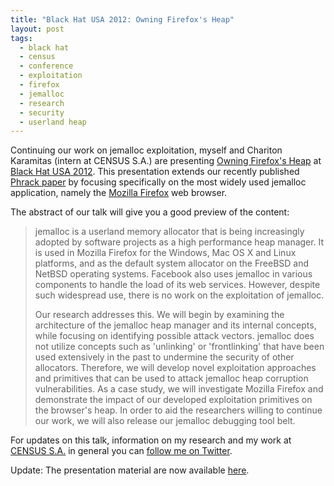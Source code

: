 ```yaml
---
title: "Black Hat USA 2012: Owning Firefox's Heap"
layout: post
tags:
  - black hat
  - census
  - conference
  - exploitation
  - firefox
  - jemalloc
  - research
  - security
  - userland heap
---
```

Continuing our work on jemalloc exploitation, myself and Chariton Karamitas 
(intern at CENSUS S.A.) are presenting
[Owning Firefox's Heap](https://www.blackhat.com/html/bh-us-12/bh-us-12-briefings.html#Argyroudis)
at [Black Hat USA 2012](https://www.blackhat.com/html/bh-us-12/bh-us-12-briefings.html).
This presentation extends our recently published
[Phrack paper](http://www.phrack.org/issues/68/10.html#article) by focusing
specifically on the most widely used jemalloc application, namely the
[Mozilla Firefox](http://www.mozilla.org/en-US/firefox/) web browser.

The abstract of our talk will give you a good preview of the content: 

> jemalloc is a userland memory allocator that is being increasingly adopted by 
> software projects as a high performance heap manager. It is used in Mozilla 
> Firefox for the Windows, Mac OS X and Linux platforms, and as the default 
> system allocator on the FreeBSD and NetBSD operating systems. Facebook also 
> uses jemalloc in various components to handle the load of its web services. 
> However, despite such widespread use, there is no work on the exploitation of 
> jemalloc.
> 
> Our research addresses this. We will begin by examining the architecture of 
> the jemalloc heap manager and its internal concepts, while focusing on 
> identifying possible attack vectors. jemalloc does not utilize concepts such as 
> 'unlinking' or 'frontlinking' that have been used 
> extensively in the past to undermine the security of other allocators. 
> Therefore, we will develop novel exploitation approaches and primitives that 
> can be used to attack jemalloc heap corruption vulnerabilities. As a case 
> study, we will investigate Mozilla Firefox and demonstrate the impact of our 
> developed exploitation primitives on the browser's heap. In order to aid 
> the researchers willing to continue our work, we will also release our jemalloc 
> debugging tool belt. 

For updates on this talk, information on my research and my work at
[CENSUS S.A.](http://census-labs.com/) in general you can
[follow me on Twitter](http://twitter.com/_argp).

Update: The presentation material are now available
[here](http://census-labs.com/news/2012/08/03/blackhat-usa-2012-update/).
